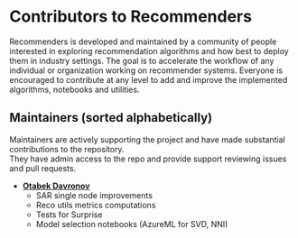 Contributors to Recommenders 
============================
Recommenders is developed and maintained by a community of people interested in exploring recommendation algorithms and how best to deploy them in industry settings. The goal is to accelerate the workflow of any individual or organization working on recommender systems. Everyone is encouraged to contribute at any level to add and improve the implemented algorithms, notebooks and utilities.



Maintainers (sorted alphabetically)
---------------------------------------
Maintainers are actively supporting the project and have made substantial contributions to the repository.<br>
They have admin access to the repo and provide support reviewing issues and pull requests.

* **[Otabek Davronov]( https://github.com/Otabek33)**
   * SAR single node improvements
   * Reco utils metrics computations
   * Tests for Surprise
   * Model selection notebooks (AzureML for SVD, NNI) 



    
